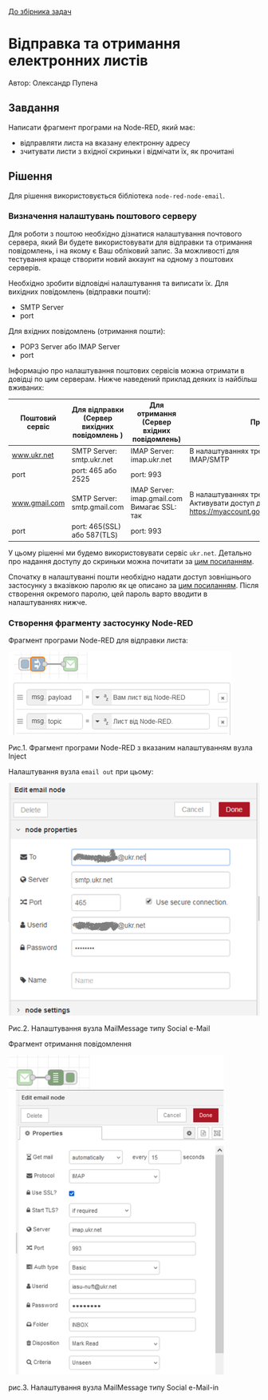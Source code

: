 [До збірника задач](README.md)

# Відправка та отримання електронних листів

Автор: Олександр Пупена

## Завдання

Написати фрагмент програми на Node-RED, який має:

- відправляти листа на вказану електронну адресу
- зчитувати листи з вхідної скриньки і відмічати їх, як прочитані  

## Рішення 

Для рішення використовується бібліотека `node-red-node-email`.

### Визначення налаштувань поштового серверу

Для роботи з поштою необхідно дізнатися налаштування почтового сервера, який Ви будете використовувати для відправки та отримання повідомлень, і на якому є Ваш обліковий запис. За  можливості для тестування краще створити новий аккаунт на одному з поштових серверів. 

Необхідно зробити відповідні налаштування та виписати їх. Для вихідних повідомлень (відправки пошти):

- SMTP Server 
- port

Для вхідних повідомлень (отримання пошти):

- POP3 Server або IMAP Server
- port

Інформацію про налаштування поштових сервісів можна отримати в довідці по цим серверам. Нижче наведений приклад деяких із найбільш вживаних: 

| Поштовий сервіс | Для відправки  (Сервер вихідних повідомлень  ) | Для отримання  (Сервер вхідних повідомлень)   | Примітка                                                     |
| --------------- | ---------------------------------------------- | --------------------------------------------- | ------------------------------------------------------------ |
| www.ukr.net     | SMTP Server: smtp.ukr.net                      | IMAP Server: imap.ukr.net                     | В налаштуваннях треба увімкнути IMAP/SMTP                    |
| port            | port: 465 або 2525                             | port: 993                                     |                                                              |
| www.gmail.com   | SMTP Server: smtp.gmail.com                    | IMAP Server: imap.gmail.com  Вимагає SSL: так | В налаштуваннях треба увімкнути IMAP. Активувати доступ до додатків  https://myaccount.google.com/lesssecureapps |
| port            | port: 465(SSL) або  587(TLS)                   | port: 993                                     |                                                              |

У цьому рішенні ми будемо використовувати сервіс `ukr.net`. Детально про надання доступу до скриньки можна почитати за [цим посиланням](https://wiki.ukr.net/ManageIMAPAccess). 

Спочатку в налаштуванні пошти необхідно надати доступ зовнішнього застосунку з вказівкою паролю як це описано за [цим посиланням](https://wiki.ukr.net/ManageIMAPAccess).  Після створення окремого паролю, цей пароль варто вводити в налаштуваннях нижче. 

### Створення фрагменту застосунку Node-RED

Фрагмент програми Node-RED для відправки листа:

![image-20230503125043218](emailmedia/image-20230503125043218.png)

Рис.1. Фрагмент програми Node-RED з вказаним налаштуванням вузла Inject

Налаштування вузла `email out` при цьому:

  ![рис.32. Налаштування вузла MailMessage типу Social e-Mail](emailmedia/Рисунок32.png)  

Рис.2. Налаштування вузла MailMessage типу Social e-Mail

Фрагмент отримання повідомлення 

  ![рис.33. Налаштування вузла MailMessage типу Social e-Mail-in](emailmedia/Рисунок33.png)  

рис.3. Налаштування вузла MailMessage типу Social e-Mail-in

